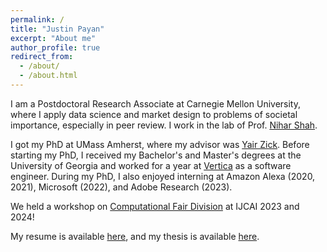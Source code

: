 ```yaml
---
permalink: /
title: "Justin Payan"
excerpt: "About me"
author_profile: true
redirect_from: 
  - /about/
  - /about.html
---
```


I am a Postdoctoral Research Associate at Carnegie Mellon University, where I apply data science and market design to problems of societal importance, especially in peer review. I work in the lab of Prof. [Nihar Shah](https://www.cs.cmu.edu/~nihars/).

I got my PhD at UMass Amherst, where my advisor was [Yair Zick](https://people.umass.edu/yzick/). Before starting my PhD, I received my Bachelor's and Master's degrees at the University of Georgia and worked for a year at [Vertica](http://vertica.com) as a software engineer. During my PhD, I also enjoyed interning at Amazon Alexa (2020, 2021), Microsoft (2022), and Adobe Research (2023).

We held a workshop on [Computational Fair Division](https://sites.google.com/view/fairdivisionworkshop2024/home) at IJCAI 2023 and 2024!

[//]: # (My resume is available [here]&#40;https://justinpayan.github.io/files/jp_resume.pdf&#41;, and my research statement is available [here]&#40;https://justinpayan.github.io/files/Research_Statement.pdf&#41;.)
My resume is available [here](https://justinpayan.github.io/files/jp_resume.pdf), and my thesis is available [here](https://justinpayan.github.io/files/PayanDissertation2025.pdf).
